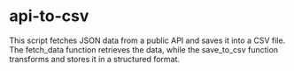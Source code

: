 # api-to-csv
This script fetches JSON data from a public API and saves it into a CSV file. The fetch_data function retrieves the data, while the save_to_csv function transforms and stores it in a structured format.
